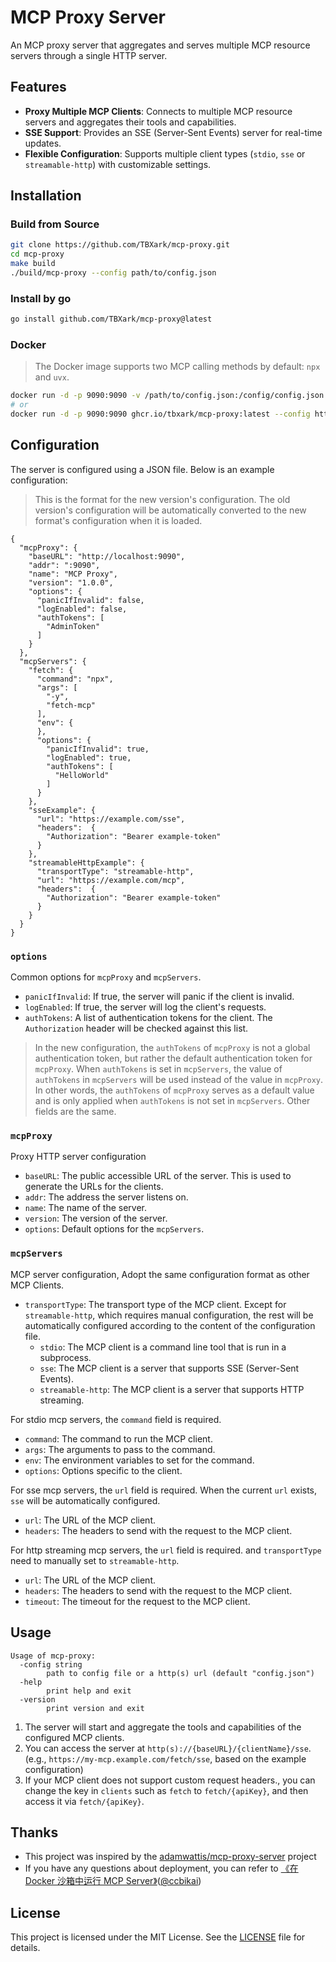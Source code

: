 # MCP Proxy Server

An MCP proxy server that aggregates and serves multiple MCP resource servers through a single HTTP server.

## Features

- **Proxy Multiple MCP Clients**: Connects to multiple MCP resource servers and aggregates their tools and capabilities.
- **SSE Support**: Provides an SSE (Server-Sent Events) server for real-time updates.
- **Flexible Configuration**: Supports multiple client types (`stdio`, `sse` or `streamable-http`) with customizable settings.

## Installation

### Build from Source

 ```bash
git clone https://github.com/TBXark/mcp-proxy.git
cd mcp-proxy
make build
./build/mcp-proxy --config path/to/config.json
```

### Install by go

```bash
go install github.com/TBXark/mcp-proxy@latest
````

### Docker

> The Docker image supports two MCP calling methods by default: `npx` and `uvx`.
```bash
docker run -d -p 9090:9090 -v /path/to/config.json:/config/config.json ghcr.io/tbxark/mcp-proxy:latest
# or 
docker run -d -p 9090:9090 ghcr.io/tbxark/mcp-proxy:latest --config https://example.com/path/to/config.json
```

## Configuration

The server is configured using a JSON file. Below is an example configuration:
> This is the format for the new version's configuration. The old version's configuration will be automatically converted to the new format's configuration when it is loaded.

```jsonc
{
  "mcpProxy": {
    "baseURL": "http://localhost:9090",
    "addr": ":9090",
    "name": "MCP Proxy",
    "version": "1.0.0",
    "options": {
      "panicIfInvalid": false,
      "logEnabled": false,
      "authTokens": [
        "AdminToken"
      ]
    }
  },
  "mcpServers": {
    "fetch": {
      "command": "npx",
      "args": [
        "-y",
        "fetch-mcp"
      ],
      "env": {
      },
      "options": {
        "panicIfInvalid": true,
        "logEnabled": true,
        "authTokens": [
          "HelloWorld"
        ]
      }
    },
    "sseExample": {
      "url": "https://example.com/sse",
      "headers":  {
        "Authorization": "Bearer example-token"
      }
    },
    "streamableHttpExample": {
      "transportType": "streamable-http",
      "url": "https://example.com/mcp",
      "headers":  {
        "Authorization": "Bearer example-token"
      }
    }
  }
}
```

### **`options`**
Common options for `mcpProxy` and `mcpServers`.

- `panicIfInvalid`: If true, the server will panic if the client is invalid.
- `logEnabled`: If true, the server will log the client's requests.
- `authTokens`: A list of authentication tokens for the client. The `Authorization` header will be checked against this list. 

> In the new configuration, the `authTokens` of `mcpProxy` is not a global authentication token, but rather the default authentication token for `mcpProxy`. When `authTokens` is set in `mcpServers`, the value of `authTokens` in `mcpServers` will be used instead of the value in `mcpProxy`. In other words, the `authTokens` of `mcpProxy` serves as a default value and is only applied when `authTokens` is not set in `mcpServers`.
> Other fields are the same.

### **`mcpProxy`**
Proxy HTTP server configuration
- `baseURL`: The public accessible URL of the server. This is used to generate the URLs for the clients.
- `addr`: The address the server listens on.
- `name`: The name of the server.
- `version`: The version of the server.
- `options`: Default options for the `mcpServers`.

### **`mcpServers`**
MCP server configuration, Adopt the same configuration format as other MCP Clients.
- `transportType`: The transport type of the MCP client. Except for `streamable-http`, which requires manual configuration, the rest will be automatically configured according to the content of the configuration file.
  - `stdio`: The MCP client is a command line tool that is run in a subprocess.
  - `sse`: The MCP client is a server that supports SSE (Server-Sent Events).
  - `streamable-http`: The MCP client is a server that supports HTTP streaming.

For stdio mcp servers, the `command` field is required.
- `command`: The command to run the MCP client.
- `args`: The arguments to pass to the command.
- `env`: The environment variables to set for the command.
- `options`: Options specific to the client.

For sse mcp servers, the `url` field is required. When the current `url` exists, `sse` will be automatically configured.
- `url`: The URL of the MCP client.
- `headers`: The headers to send with the request to the MCP client.

For http streaming mcp servers, the `url` field is required. and `transportType` need to manually set to `streamable-http`.
- `url`: The URL of the MCP client.
- `headers`: The headers to send with the request to the MCP client.
- `timeout`: The timeout for the request to the MCP client. 


## Usage

```
Usage of mcp-proxy:
  -config string
        path to config file or a http(s) url (default "config.json")
  -help
        print help and exit
  -version
        print version and exit
```
1. The server will start and aggregate the tools and capabilities of the configured MCP clients.
2. You can access the server at `http(s)://{baseURL}/{clientName}/sse`. (e.g., `https://my-mcp.example.com/fetch/sse`, based on the example configuration)
3. If your MCP client does not support custom request headers., you can change the key in `clients` such as `fetch` to `fetch/{apiKey}`, and then access it via `fetch/{apiKey}`.

## Thanks

- This project was inspired by the [adamwattis/mcp-proxy-server](https://github.com/adamwattis/mcp-proxy-server) project
- If you have any questions about deployment, you can refer to  [《在 Docker 沙箱中运行 MCP Server》](https://miantiao.me/posts/guide-to-running-mcp-server-in-a-sandbox/)([@ccbikai](https://github.com/ccbikai))

## License

This project is licensed under the MIT License. See the [LICENSE](LICENSE) file for details.